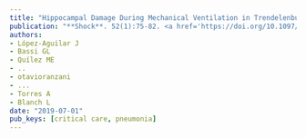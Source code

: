 ```yaml
---
title: "Hippocampal Damage During Mechanical Ventilation in Trendelenburg Position: A Secondary Analysis of an Experimental Study on the Prevention of Ventilator-Associated Pneumonia"
publication: "**Shock**. 52(1):75-82. <a href='https://doi.org/10.1097/shk.0000000000001237' target='_blank' rel='noopener noreferrer'>10.1097/shk.0000000000001237</a>"
authors:
- López-Aguilar J
- Bassi GL
- Quílez ME
- ..
- otavioranzani
- ...
- Torres A
- Blanch L
date: "2019-07-01"
pub_keys: [critical care, pneumonia]
---
```

